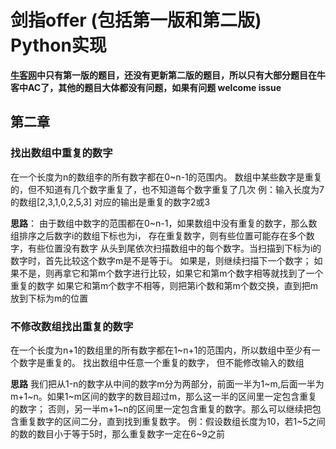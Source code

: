 # 剑指offer (包括第一版和第二版) Python实现
**[牛客网](https://www.nowcoder.com/ta/coding-interviews?page=1)中只有第一版的题目，还没有更新第二版的题目，所以只有大部分题目在牛客中AC了，其他的题目大体都没有问题，如果有问题 welcome issue**

## 第二章
### 找出数组中重复的数字
在一个长度为n的数组李的所有数字都在0~n-1的范围内。
数组中某些数字是重复的，但不知道有几个数字重复了，也不知道每个数字重复了几次
例：输入长度为7的数组[2,3,1,0,2,5,3] 对应的输出是重复的数字2或3

**思路**：
由于数组中数字的范围都在0~n-1，如果数组中没有重复的数字，那么数组排序之后数字i的数组下标也为i，
存在重复数字，则有些位置可能存在多个数字，有些位置没有数字
从头到尾依次扫描数组中的每个数字。当扫描到下标为i的数字时，首先比较这个数字m是不是等于i。
如果是，则继续扫描下一个数字；
如果不是，则再拿它和第m个数字进行比较，如果它和第m个数字相等就找到了一个重复的数字
如果它和第m个数字不相等，则把第i个数和第m个数交换，直到把m放到下标为m的位置

### 不修改数组找出重复的数字
在一个长度为n+1的数组里的所有数字都在1~n+1的范围内，所以数组中至少有一个数字是重复的。
找出数组中任意一个重复的数字， 但不能修改输入的数组

**思路**
我们把从1-n的数字从中间的数字m分为两部分，前面一半为1\~m,后面一半为m+1\~n。如果1~m区间的数字的数目超过m，那么这一半的区间里一定包含重复的数字；
否则，另一半m+1\~n的区间里一定包含重复的数字。那么可以继续把包含重复数字的区间二分，直到找到重复数字。
例：假设数组长度为10，若1\~5之间的数的数目小于等于5时，那么重复数字一定在6\~9之前